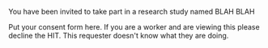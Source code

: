You have been invited to take part in a research study named BLAH BLAH

Put your consent form here. If you are a worker and are viewing this
please decline the HIT. This requester doesn't know what they are doing.
